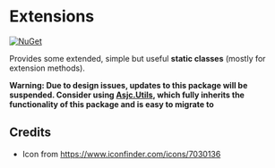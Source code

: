 # Extensions

[![NuGet](https://img.shields.io/nuget/v/Asjc.Extensions)](https://www.nuget.org/packages/Asjc.Extensions/)

Provides some extended, simple but useful **static classes** (mostly for extension methods).

**Warning: Due to design issues, updates to this package will be suspended. Consider using [Asjc.Utils](https://github.com/SJC08/Utils), which fully inherits the functionality of this package and is easy to migrate to**

## Credits

- Icon from https://www.iconfinder.com/icons/7030136